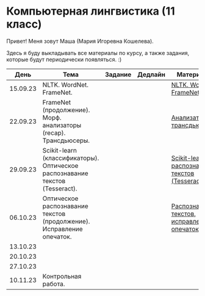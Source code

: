# Компьютерная лингвистика (11 класс)
Привет! Меня зовут Маша (Мария Игоревна Кошелева).

Здесь я буду выкладывать все материалы по курсу, а также задания, которые будут периодически появляться. :)

| День | Тема | Задание | Дедлайн | Материалы |
|---------|---------|---------|---------|---------|
| 15.09.23 | NLTK. WordNet. FrameNet. |         |         | [NLTK. WordNet. FrameNet.](https://colab.research.google.com/drive/1wkGhPdzPkYFgwXHDnVVyQBy464YUXgQL?usp=sharing) |
| 22.09.23 | FrameNet (продолжение). Морф. анализаторы (recap). Трансдьюсеры. |         |         | [Анализаторы и трансдьюсеры.](https://colab.research.google.com/drive/1CLsUBWsCOREx-83zwPfgrJ3PSg9qXXmf?usp=sharing) |
| 29.09.23 | Scikit-learn (классификаторы). Оптическое распознавание текстов (Tesseract). |         |         | [Scikit-learn и распознавание текстов (Tesseract).](https://colab.research.google.com/drive/156hCld7hJGIJnA41qNwizKZUxfQkdyPP?usp=sharing) |
| 06.10.23 | Оптическое распознавание текстов (продолжение). Исправление опечаток. ||| [Распознавание текстов, ](https://colab.research.google.com/drive/1AdQvEmzgXU7hnbObGUm45qbLdxeQDzuT?usp=sharing) [исправление опечаток.](https://colab.research.google.com/drive/1OZqE14ILufyYURJZyfHCrcRUQhbaOg3c?usp=sharing)|
| 13.10.23 |||||
| 20.10.23 |||||
| 27.10.23 |||||
| 10.11.23 | Контрольная работа. ||||
